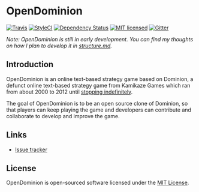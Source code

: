 # OpenDominion

[![Travis](https://img.shields.io/travis/WaveHack/OpenDominion.svg?style=flat-square&maxAge=3600)](https://travis-ci.org/WaveHack/OpenDominion)
[![StyleCI](https://styleci.io/repos/29497480/shield?branch=master)](https://styleci.io/repos/29497480)
[![Dependency Status](https://img.shields.io/gemnasium/WaveHack/OpenDominion.svg?style=flat-square&maxAge=3600)](https://gemnasium.com/github.com/WaveHack/OpenDominion)
[![MIT licensed](https://img.shields.io/github/license/wavehack/opendominion.svg?style=flat-square&maxAge=3600)](https://opensource.org/licenses/MIT)
[![Gitter](https://img.shields.io/gitter/room/opendominion/lobby.svg?style=flat-square&maxAge=3600)](https://gitter.im/opendominion/Lobby)

*Note: OpenDominion is still in early development. You can find my thoughts on how I plan to develop it in [structure.md](structure.md).*

## Introduction

OpenDominion is an online text-based strategy game based on Dominion, a defunct online text-based strategy game from Kamikaze Games which ran from about 2000 to 2012 until [stopping indefinitely](http://omgn.com/blog/cjrector/2012/06/21/dominion-r-i-p).

The goal of OpenDominion is to be an open source clone of Dominion, so that players can keep playing the game and developers can contribute and collaborate to develop and improve the game.

## Links

* [Issue tracker](https://github.com/WaveHack/OpenDominion/issues)

## License

OpenDominion is open-sourced software licensed under the [MIT License](https://opensource.org/licenses/MIT).
